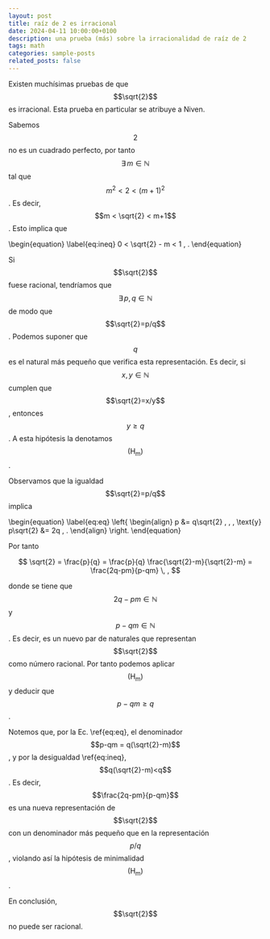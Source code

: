 ```yaml
---
layout: post
title: raíz de 2 es irracional
date: 2024-04-11 10:00:00+0100
description: una prueba (más) sobre la irracionalidad de raíz de 2
tags: math
categories: sample-posts
related_posts: false
---
```


Existen muchísimas pruebas de que $$\sqrt{2}$$ es irracional. Esta prueba en particular se atribuye a Niven.

Sabemos $$2$$ no es un cuadrado perfecto, por tanto $$\exists\, m\in\mathbb{N}$$ tal que $$m^2 < 2 < (m+1)^2$$. Es decir, $$m < \sqrt{2} < m+1$$. Esto implica que

\begin{equation}
\label{eq:ineq}
0 < \sqrt{2} - m < 1 \, .
\end{equation}

Si $$\sqrt{2}$$ fuese racional, tendríamos que $$\exists\, p,q\in\mathbb{N}$$ de modo que $$\sqrt{2}=p/q$$. Podemos suponer que $$q$$ es el natural más pequeño que verifica esta representación. Es decir, si $$x,y\in\mathbb{N}$$ cumplen que $$\sqrt{2}=x/y$$, entonces $$y\geq q$$. A esta hipótesis la denotamos $$(\text{H}_\text{m})$$.

Observamos que la igualdad $$\sqrt{2}=p/q$$ implica

\begin{equation}
\label{eq:eq}
\left\{
\begin{align}
p &= q\sqrt{2} \, , \, \text{y}
p\sqrt{2} &= 2q \, .
\end{align}
\right.
\end{equation}

Por tanto

$$
\sqrt{2} = \frac{p}{q} = \frac{p}{q} \frac{\sqrt{2}-m}{\sqrt{2}-m} = \frac{2q-pm}{p-qm} \, ,
$$

donde se tiene que $$2q-pm \in\mathbb{N}$$ y $$p-qm \in\mathbb{N}$$. Es decir, es un nuevo par de naturales que representan $$\sqrt{2}$$ como número racional. Por tanto podemos aplicar $$(\text{H}_\text{m})$$ y deducir que $$p-qm\geq q$$.

Notemos que, por la Ec. \ref{eq:eq}, el denominador $$p-qm = q(\sqrt{2}-m)$$, y por la desigualdad \ref{eq:ineq}, $$q(\sqrt{2}-m)<q$$. Es decir, $$\frac{2q-pm}{p-qm}$$ es una nueva representación de $$\sqrt{2}$$ con un denominador más pequeño que en la representación $$p/q$$, violando así la hipótesis de minimalidad $$(\text{H}_\text{m})$$.

En conclusión, $$\sqrt{2}$$ no puede ser racional.
